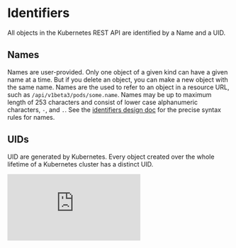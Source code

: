 # Identifiers
All objects in the Kubernetes REST API are identified by a Name and a UID.

## Names
Names are user-provided.  Only one object of a given kind can have a given name at a time.  But if you delete an object, you can make a new object with the same name.  Names are the used to refer to an object in a resource URL, such as `/api/v1beta3/pods/some.name`.   Names may be up to maximum length of 253 characters and consist of lower case alphanumeric characters, `-`, and `.`.  See the [identifiers design doc](design/identifiers.md) for the precise syntax rules for names.

## UIDs
UID are generated by Kubernetes.  Every object created over the whole lifetime of a Kubernetes cluster has a distinct UID.


[![Analytics](https://kubernetes-site.appspot.com/UA-36037335-10/GitHub/docs/identifiers.md?pixel)]()
